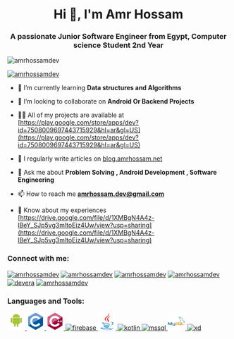 <h1 align="center">Hi 👋, I'm Amr Hossam</h1>
<h3 align="center">A passionate Junior Software Engineer from Egypt, Computer science Student 2nd Year</h3>

<p align="left"> <img src="https://komarev.com/ghpvc/?username=amrhossamdev&label=Profile%20views&color=0e75b6&style=flat" alt="amrhossamdev" /> </p>

<p align="left"> <a href="https://twitter.com/amrhossamdev" target="blank"><img src="https://img.shields.io/twitter/follow/amrhossamdev?logo=twitter&style=for-the-badge" alt="amrhossamdev" /></a> </p>

- 🌱 I’m currently learning **Data structures and Algorithms**

- 👯 I’m looking to collaborate on **Android Or Backend Projects**

- 👨‍💻 All of my projects are available at [https://play.google.com/store/apps/dev?id=7508009697443715929&hl=ar&gl=US](https://play.google.com/store/apps/dev?id=7508009697443715929&hl=ar&gl=US)

- 📝 I regularly write articles on [blog.amrhossam.net](blog.amrhossam.net)

- 💬 Ask me about **Problem Solving , Android Development , Software Engineering**

- 📫 How to reach me **amrhossam.dev@gmail.com**

- 📄 Know about my experiences [https://drive.google.com/file/d/1XMBgN4A4z-lBeY_SJp5vg3mltoEiz4Uw/view?usp=sharing](https://drive.google.com/file/d/1XMBgN4A4z-lBeY_SJp5vg3mltoEiz4Uw/view?usp=sharing)

<h3 align="left">Connect with me:</h3>
<p align="left">
<a href="https://dev.to/amrhossamdev" target="blank"><img align="center" src="https://raw.githubusercontent.com/rahuldkjain/github-profile-readme-generator/master/src/images/icons/Social/devto.svg" alt="amrhossamdev" height="30" width="40" /></a>
<a href="https://twitter.com/amrhossamdev" target="blank"><img align="center" src="https://raw.githubusercontent.com/rahuldkjain/github-profile-readme-generator/master/src/images/icons/Social/twitter.svg" alt="amrhossamdev" height="30" width="40" /></a>
<a href="https://stackoverflow.com/users/amrhossamdev" target="blank"><img align="center" src="https://raw.githubusercontent.com/rahuldkjain/github-profile-readme-generator/master/src/images/icons/Social/stack-overflow.svg" alt="amrhossamdev" height="30" width="40" /></a>
<a href="https://www.hackerrank.com/amrhossamdev" target="blank"><img align="center" src="https://raw.githubusercontent.com/rahuldkjain/github-profile-readme-generator/master/src/images/icons/Social/hackerrank.svg" alt="amrhossamdev" height="30" width="40" /></a>
<a href="https://codeforces.com/profile/devera" target="blank"><img align="center" src="https://raw.githubusercontent.com/rahuldkjain/github-profile-readme-generator/master/src/images/icons/Social/codeforces.svg" alt="devera" height="30" width="40" /></a>
<a href="https://www.leetcode.com/amrhossamdev" target="blank"><img align="center" src="https://raw.githubusercontent.com/rahuldkjain/github-profile-readme-generator/master/src/images/icons/Social/leet-code.svg" alt="amrhossamdev" height="30" width="40" /></a>
</p>

<h3 align="left">Languages and Tools:</h3>
<p align="left"> <a href="https://developer.android.com" target="_blank" rel="noreferrer"> <img src="https://raw.githubusercontent.com/devicons/devicon/master/icons/android/android-original-wordmark.svg" alt="android" width="40" height="40"/> </a> <a href="https://www.cprogramming.com/" target="_blank" rel="noreferrer"> <img src="https://raw.githubusercontent.com/devicons/devicon/master/icons/c/c-original.svg" alt="c" width="40" height="40"/> </a> <a href="https://www.w3schools.com/cpp/" target="_blank" rel="noreferrer"> <img src="https://raw.githubusercontent.com/devicons/devicon/master/icons/cplusplus/cplusplus-original.svg" alt="cplusplus" width="40" height="40"/> </a> <a href="https://firebase.google.com/" target="_blank" rel="noreferrer"> <img src="https://www.vectorlogo.zone/logos/firebase/firebase-icon.svg" alt="firebase" width="40" height="40"/> </a> <a href="https://www.java.com" target="_blank" rel="noreferrer"> <img src="https://raw.githubusercontent.com/devicons/devicon/master/icons/java/java-original.svg" alt="java" width="40" height="40"/> </a> <a href="https://kotlinlang.org" target="_blank" rel="noreferrer"> <img src="https://www.vectorlogo.zone/logos/kotlinlang/kotlinlang-icon.svg" alt="kotlin" width="40" height="40"/> </a> <a href="https://www.microsoft.com/en-us/sql-server" target="_blank" rel="noreferrer"> <img src="https://www.svgrepo.com/show/303229/microsoft-sql-server-logo.svg" alt="mssql" width="40" height="40"/> </a> <a href="https://www.mysql.com/" target="_blank" rel="noreferrer"> <img src="https://raw.githubusercontent.com/devicons/devicon/master/icons/mysql/mysql-original-wordmark.svg" alt="mysql" width="40" height="40"/> </a> <a href="https://www.adobe.com/products/xd.html" target="_blank" rel="noreferrer"> <img src="https://cdn.worldvectorlogo.com/logos/adobe-xd.svg" alt="xd" width="40" height="40"/> </a> </p>
